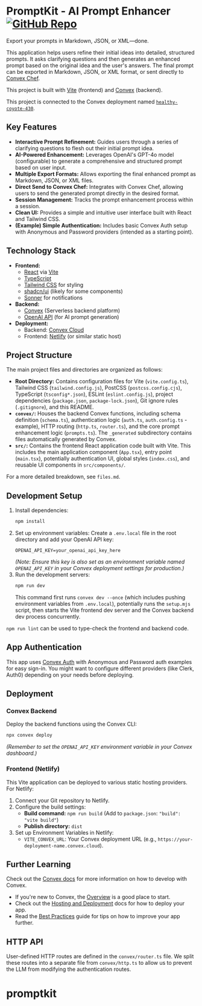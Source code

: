 # PromptKit - AI Prompt Enhancer [![GitHub Repo](https://img.shields.io/badge/GitHub-Repository-blue?style=flat-square&logo=github)](https://github.com/waynesutton/promptkit)

Export your prompts in Markdown, JSON, or XML—done.

This application helps users refine their initial ideas into detailed, structured prompts. It asks clarifying questions and then generates an enhanced prompt based on the original idea and the user's answers. The final prompt can be exported in Markdown, JSON, or XML format, or sent directly to [Convex Chef](https://chef.convex.dev/).

This project is built with [Vite](https://vitejs.dev/) (frontend) and [Convex](https://convex.dev/) (backend).

This project is connected to the Convex deployment named [`healthy-coyote-430`](https://dashboard.convex.dev/d/healthy-coyote-430).

## Key Features

- **Interactive Prompt Refinement:** Guides users through a series of clarifying questions to flesh out their initial prompt idea.
- **AI-Powered Enhancement:** Leverages OpenAI's GPT-4o model (configurable) to generate a comprehensive and structured prompt based on user input.
- **Multiple Export Formats:** Allows exporting the final enhanced prompt as Markdown, JSON, or XML files.
- **Direct Send to Convex Chef:** Integrates with Convex Chef, allowing users to send the generated prompt directly in the desired format.
- **Session Management:** Tracks the prompt enhancement process within a session.
- **Clean UI:** Provides a simple and intuitive user interface built with React and Tailwind CSS.
- **(Example) Simple Authentication:** Includes basic Convex Auth setup with Anonymous and Password providers (intended as a starting point).

## Technology Stack

- **Frontend:**
  - [React](https://reactjs.org/) via [Vite](https://vitejs.dev/)
  - [TypeScript](https://www.typescriptlang.org/)
  - [Tailwind CSS](https://tailwindcss.com/) for styling
  - [shadcn/ui](https://ui.shadcn.com/) (likely for some components)
  - [Sonner](https://sonner.emilkowal.ski/) for notifications
- **Backend:**
  - [Convex](https://convex.dev/) (Serverless backend platform)
  - [OpenAI API](https://openai.com/api/) (for AI prompt generation)
- **Deployment:**
  - Backend: [Convex Cloud](https://convex.dev/)
  - Frontend: [Netlify](https://www.netlify.com/) (or similar static host)

## Project Structure

The main project files and directories are organized as follows:

- **Root Directory:** Contains configuration files for Vite (`vite.config.ts`), Tailwind CSS (`tailwind.config.js`), PostCSS (`postcss.config.cjs`), TypeScript (`tsconfig*.json`), ESLint (`eslint.config.js`), project dependencies (`package.json`, `package-lock.json`), Git ignore rules (`.gitignore`), and this README.
- **`convex/`:** Houses the backend Convex functions, including schema definition (`schema.ts`), authentication logic (`auth.ts`, `auth.config.ts` - example), HTTP routing (`http.ts`, `router.ts`), and the core prompt enhancement logic (`prompts.ts`). The `_generated` subdirectory contains files automatically generated by Convex.
- **`src/`:** Contains the frontend React application code built with Vite. This includes the main application component (`App.tsx`), entry point (`main.tsx`), potentially authentication UI, global styles (`index.css`), and reusable UI components in `src/components/`.

For a more detailed breakdown, see `files.md`.

## Development Setup

1.  Install dependencies:
    ```bash
    npm install
    ```
2.  Set up environment variables: Create a `.env.local` file in the root directory and add your OpenAI API key:
    ```
    OPENAI_API_KEY=your_openai_api_key_here
    ```
    _(Note: Ensure this key is also set as an environment variable named `OPENAI_API_KEY` in your Convex deployment settings for production.)_
3.  Run the development servers:
    ```bash
    npm run dev
    ```
    This command first runs `convex dev --once` (which includes pushing environment variables from `.env.local`), potentially runs the `setup.mjs` script, then starts the Vite frontend dev server and the Convex backend dev process concurrently.

`npm run lint` can be used to type-check the frontend and backend code.

## App Authentication

This app uses [Convex Auth](https://docs.convex.dev/auth) with Anonymous and Password auth examples for easy sign-in. You might want to configure different providers (like Clerk, Auth0) depending on your needs before deploying.

## Deployment

### Convex Backend

Deploy the backend functions using the Convex CLI:

```bash
npx convex deploy
```

_(Remember to set the `OPENAI_API_KEY` environment variable in your Convex dashboard.)_

### Frontend (Netlify)

This Vite application can be deployed to various static hosting providers. For Netlify:

1.  Connect your Git repository to Netlify.
2.  Configure the build settings:
    - **Build command:** `npm run build` (Add to `package.json`: `"build": "vite build"`)
    - **Publish directory:** `dist`
3.  Set up Environment Variables in Netlify:
    - `VITE_CONVEX_URL`: Your Convex deployment URL (e.g., `https://your-deployment-name.convex.cloud`).

## Further Learning

Check out the [Convex docs](https://docs.convex.dev/) for more information on how to develop with Convex.

- If you're new to Convex, the [Overview](https://docs.convex.dev/understanding/) is a good place to start.
- Check out the [Hosting and Deployment](https://docs.convex.dev/production/) docs for how to deploy your app.
- Read the [Best Practices](https://docs.convex.dev/understanding/best-practices/) guide for tips on how to improve your app further.

## HTTP API

User-defined HTTP routes are defined in the `convex/router.ts` file. We split these routes into a separate file from `convex/http.ts` to allow us to prevent the LLM from modifying the authentication routes.

# promptkit
